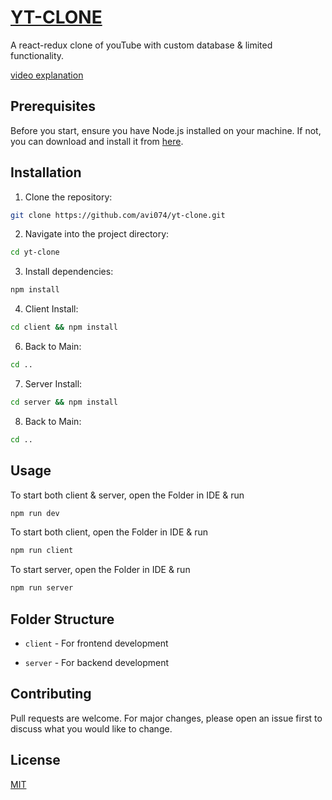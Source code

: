 # [YT-CLONE](https://drive.google.com/file/d/178ypB7TA-7dcJ--eZb_Nk7JkpwAH5cN8/view?usp=sharing)

A react-redux clone of youTube with custom database & limited functionality.

[video explanation](https://drive.google.com/file/d/178ypB7TA-7dcJ--eZb_Nk7JkpwAH5cN8/view?usp=sharing)

## Prerequisites

Before you start, ensure you have Node.js installed on your machine. If not, you can download and install it from [here](https://nodejs.org/).

## Installation

1. Clone the repository:

```bash
git clone https://github.com/avi074/yt-clone.git
```

2. Navigate into the project directory:

```bash
cd yt-clone
```

3. Install dependencies:

```bash
npm install
```

4. Client Install:

```bash
cd client && npm install
```

6. Back to Main:

```bash
cd ..
```

7. Server Install:

```bash
cd server && npm install
```

8. Back to Main:

```bash
cd ..
```

## Usage

To start both client & server, open the Folder in IDE & run

```bash
npm run dev

```

To start both client, open the Folder in IDE & run

```bash
npm run client
```

To start server, open the Folder in IDE & run

```bash
npm run server
```

## Folder Structure

- `client` - For frontend development

- `server` - For backend development

## Contributing

Pull requests are welcome. For major changes, please open an issue first to discuss what you would like to change.

## License

[MIT](LICENSE)

